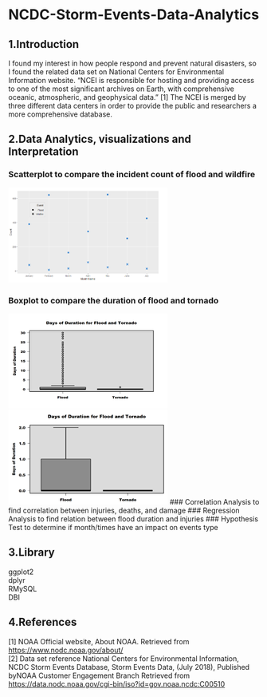 # NCDC-Storm-Events-Data-Analytics

## 1.Introduction  
I found my interest in how people respond and prevent natural disasters, so I found the related data set on National Centers for Environmental Information website. “NCEI is responsible for hosting and providing access to one of the most significant archives on Earth, with comprehensive oceanic, atmospheric, and geophysical data.” [1] The NCEI is merged by three different data centers in order to provide the public and researchers a more comprehensive database.  

## 2.Data Analytics, visualizations and Interpretation  
### Scatterplot to compare the incident count of flood and wildfire
<img width="320" height="190" src="https://github.com/hwyu99/NCDC-Storm-Events-Data-Analytics/blob/master/scatterplot.png"/>  

### Boxplot to compare the duration of flood and tornado  
<img width="320" height="190" src="https://github.com/hwyu99/NCDC-Storm-Events-Data-Analytics/blob/master/boxplot.png"/> 
<img width="320" height="190" src="https://github.com/hwyu99/NCDC-Storm-Events-Data-Analytics/blob/master/boxplot2.png"/> 
### Correlation Analysis to find correlation between injuries, deaths, and damage  
### Regression Analysis to find relation between flood duration and injuries
### Hypothesis Test to determine if month/times have an impact on events type

## 3.Library
ggplot2  
dplyr  
RMySQL  
DBI  


## 4.References
[1] NOAA Official website, About NOAA. Retrieved from 
https://www.nodc.noaa.gov/about/  
[2] Data set reference 
National Centers for Environmental Information, NCDC Storm Events Database, Storm Events Data, (July 2018), Published byNOAA Customer Engagement Branch
Retrieved from https://data.nodc.noaa.gov/cgi-bin/iso?id=gov.noaa.ncdc:C00510
